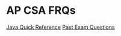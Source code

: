 # AP CSA FRQs

[Java Quick Reference](https://apcentral.collegeboard.org/media/pdf/ap-computer-science-a-java-quick-reference_0.pdf)
[Past Exam Questions](https://apcentral.collegeboard.org/courses/ap-computer-science-a/exam/past-exam-questions)